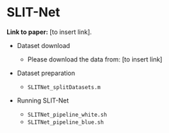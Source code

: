 # SLIT-Net

**Link to paper:** [to insert link].

* Dataset download
    * Please download the data from: [to insert link]

* Dataset preparation  
    * ```SLITNet_splitDatasets.m```

* Running SLIT-Net
    * ```SLITNet_pipeline_white.sh```
    * ```SLITNet_pipeline_blue.sh```

